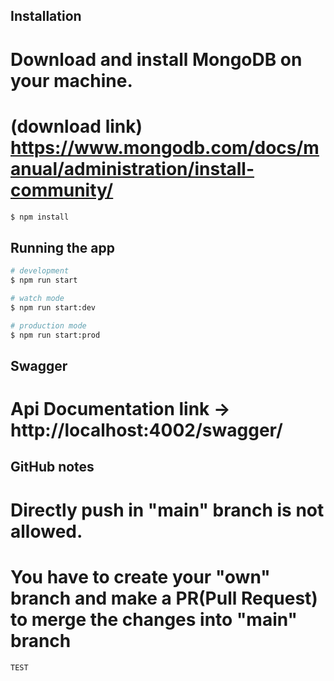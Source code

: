 ## Installation

# Download and install MongoDB on your machine.

# (download link) https://www.mongodb.com/docs/manual/administration/install-community/

```bash
$ npm install
```

## Running the app

```bash
# development
$ npm run start

# watch mode
$ npm run start:dev

# production mode
$ npm run start:prod
```

## Swagger

# Api Documentation link -> http://localhost:4002/swagger/

## GitHub notes

# Directly push in "main" branch is not allowed.

# You have to create your "own" branch and make a PR(Pull Request) to merge the changes into "main" branch

```
TEST
```
